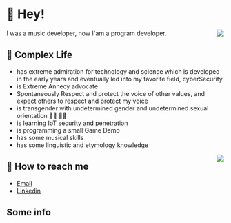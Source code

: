 # 👋 Hey!

<img align="right" src="https://github-readme-stats.vercel.app/api?username=Valkierja&show_icons=true&icon_color=0366d6&text_color=24292e&bg_color=ffffff&hide_title=true" />

I was a music developer, now I'am a program developer.

## 💬 Complex Life

<!-- * has a black childhood depicted in 300,000 words, may hit the bottom line then go crazy by incident, if this happens, please forgive me, I'm very sorry about that. -->
* has extreme admiration for technology and science which is developed in the early years and eventually led into my favorite field, cyberSecurity
* is Extreme Annecy advocate
* Spontaneously Respect and protect the voice of other values, and expect others to respect and protect my voice
* is transgender with undetermined gender and undetermined sexual orientation 🏳️‍⚧️ 🏳️‍🌈
* is learning IoT security and penetration
* is programming a small Game Demo
* has some musical skills
* has some linguistic and etymology knowledge

<img align="right" src="https://github-readme-stats.vercel.app/api/top-langs/?username=Valkierja&layout=compact"/>

## 📮 How to reach me

-  [Email](mailto:ksxmyqj@gmail.com)
-  [Linkedin](https://www.linkedin.com/in/jinglong-xie-33b747236/)

## Some info

<!-- ![Visited By](https://count.getloli.com/get/@Valkierja?theme=gelbooru) -->
